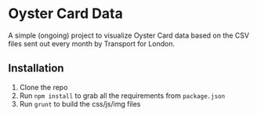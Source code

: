 Oyster Card Data
================

A simple (ongoing) project to visualize Oyster Card data based on the CSV files sent out every month by Transport for London.

Installation
-----------

1. Clone the repo
2. Run `npm install` to grab all the requirements from `package.json`
3. Run `grunt` to build the css/js/img files
